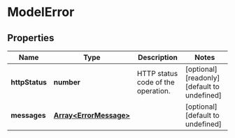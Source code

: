 # ModelError

## Properties
| Name | Type | Description | Notes |
| ------------ | ------------- | ------------- | ------------- |
| **httpStatus** | **number** | HTTP status code of the operation. | [optional] [readonly] [default to undefined] |
| **messages** | [**Array&lt;ErrorMessage&gt;**](ErrorMessage.md) |  | [optional] [default to undefined] |


